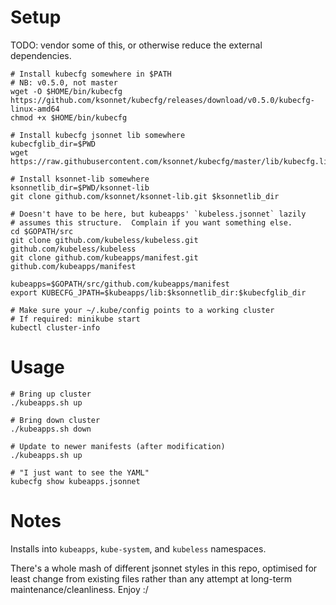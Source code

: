 # Setup

TODO: vendor some of this, or otherwise reduce the external
dependencies.

```
# Install kubecfg somewhere in $PATH
# NB: v0.5.0, not master
wget -O $HOME/bin/kubecfg https://github.com/ksonnet/kubecfg/releases/download/v0.5.0/kubecfg-linux-amd64
chmod +x $HOME/bin/kubecfg

# Install kubecfg jsonnet lib somewhere
kubecfglib_dir=$PWD
wget https://raw.githubusercontent.com/ksonnet/kubecfg/master/lib/kubecfg.libsonnet

# Install ksonnet-lib somewhere
ksonnetlib_dir=$PWD/ksonnet-lib
git clone github.com/ksonnet/ksonnet-lib.git $ksonnetlib_dir

# Doesn't have to be here, but kubeapps' `kubeless.jsonnet` lazily
# assumes this structure.  Complain if you want something else.
cd $GOPATH/src
git clone github.com/kubeless/kubeless.git github.com/kubeless/kubeless
git clone github.com/kubeapps/manifest.git github.com/kubeapps/manifest

kubeapps=$GOPATH/src/github.com/kubeapps/manifest
export KUBECFG_JPATH=$kubeapps/lib:$ksonnetlib_dir:$kubecfglib_dir

# Make sure your ~/.kube/config points to a working cluster
# If required: minikube start
kubectl cluster-info
```

# Usage

```
# Bring up cluster
./kubeapps.sh up

# Bring down cluster
./kubeapps.sh down

# Update to newer manifests (after modification)
./kubeapps.sh up

# "I just want to see the YAML"
kubecfg show kubeapps.jsonnet
```

# Notes

Installs into `kubeapps`, `kube-system`, and `kubeless` namespaces.

There's a whole mash of different jsonnet styles in this repo,
optimised for least change from existing files rather than any attempt
at long-term maintenance/cleanliness.  Enjoy :/

